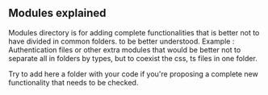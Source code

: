 ## Modules explained

Modules directory is for adding complete functionalities that is better not to have divided in common folders. to be better understood. Example : Authentication files or other extra modules that would be better not to separate all in folders by types, but to coexist the css, ts files in one folder.

Try to add here a folder with your code if you're proposing a complete new functionality that needs to be checked.
